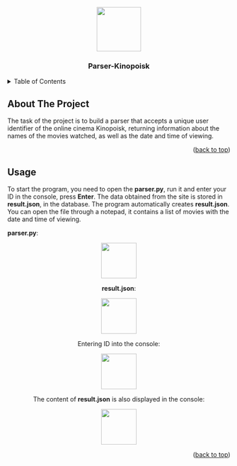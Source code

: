 <!-- PROJECT LOGO -->
<br />
<div id="header" align="center">
  <img src="https://media.giphy.com/media/M9gbBd9nbDrOTu1Mqx/giphy.gif" width="100"/>
</div>
  <h3 align="center">Parser-Kinopoisk</h3>


<!-- TABLE OF CONTENTS -->
<details>
  <summary>Table of Contents</summary>
  <ol>
    <li>
      <a href="#about-the-project">About The Project</a>
      <ul>
        <li><a href="#built-with">Built With</a></li>
      </ul>
    </li>
    <li>
      <a href="#getting-started">Getting Started</a>
      <ul>
        <li><a href="#prerequisites">Prerequisites</a></li>
        <li><a href="#installation">Installation</a></li>
      </ul>
    </li>
    <li><a href="#usage">Usage</a></li>
  </ol>
</details>



<!-- ABOUT THE PROJECT -->
## About The Project


The task of the project is to build a parser that accepts a unique user identifier of the online cinema Kinopoisk, returning information about the names of the movies watched, as well as the date and time of viewing.


<p align="right">(<a href="#readme-top">back to top</a>)</p>






<!-- GETTING STARTED -->

<!-- USAGE EXAMPLES -->
## Usage

To start the program, you need to open the __parser.py__, run it and enter your ID in the console, press __Enter__. The data obtained from the site is stored in __result.json__, in the database. The program automatically creates **result.json**. You can open the file through a notepad, it contains a list of movies with the date and time of viewing.

__parser.py__:
<div id="header" align="center">
  <img src="Parser/photo_2024-12-18_21-19-34.jpg" width="80" height="80">

__result.json__:
 <div id="header" align="center">
  <img src="Parser/photo_2024-12-18_21-50-29.jpg" width="80" height="80">

Entering ID into the console:
<div id="header" align="center">
  <img src="Parser/photo_2024-12-18_21-53-35.jpg" width="80" height="80">

The content of __result.json__ is also displayed in the console:
 <div id="header" align="center">
  <img src="Parser/photo_2024-12-18_21-55-12.jpg" width="80" height="80">


<p align="right">(<a href="#readme-top">back to top</a>)</p>

 
    

